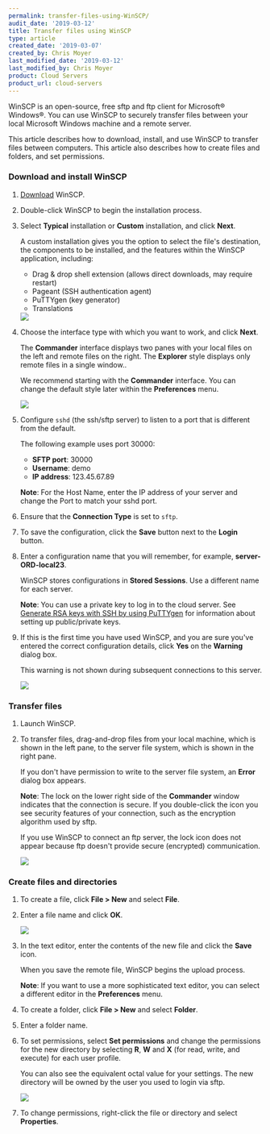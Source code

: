 ```yaml
---
permalink: transfer-files-using-WinSCP/
audit_date: '2019-03-12'
title: Transfer files using WinSCP
type: article
created_date: '2019-03-07'
created_by: Chris Moyer
last_modified_date: '2019-03-12'
last_modified_by: Chris Moyer
product: Cloud Servers
product_url: cloud-servers
---
```


WinSCP is an open-source, free sftp and ftp client for Microsoft® Windows®. You can use WinSCP to securely transfer files between your local Microsoft Windows machine and a remote server.

This article describes how to download, install, and use WinSCP to transfer files between computers. This article also describes how to create files and folders, and set permissions.

### Download and install WinSCP

1. [Download](https://winscp.net/eng/download.php) WinSCP.

2. Double-click WinSCP to begin the installation process.

3. Select **Typical** installation or **Custom** installation, and click **Next**.

    A custom installation gives you the option to select the file's destination, the components to be installed, and the features within the WinSCP application, including:

    * Drag & drop shell extension (allows direct downloads, may require restart)
    * Pageant (SSH authentication agent)
    * PuTTYgen (key generator)
    * Translations

    <img src="{% asset_path cloud-servers/transfer-files-using-WinSCP/install-type.png %}" />

4. Choose the interface type with which you want to work, and click **Next**.

    The **Commander** interface displays two panes with your local files on the left and remote files  on the right. The **Explorer** style displays only remote files in a single window..

    We recommend starting with the **Commander** interface. You can change the default style later within the **Preferences** menu.

    <img src="{% asset_path cloud-servers/transfer-files-using-WinSCP/interface-type.png %}" />

5. Configure `sshd` (the ssh/sftp server) to listen to a port that is different from the default.

    The following example uses port 30000:

    * **SFTP port**: 30000
    * **Username**: demo
    * **IP address**: 123.45.67.89

    **Note**: For the Host Name, enter the IP address of your server and change the Port to match your sshd port.

6. Ensure that the **Connection Type** is set to `sftp`.

7. To save the configuration, click the **Save** button next to the **Login** button.

8. Enter a configuration name that you will remember, for example, **server-ORD-local23**.

    WinSCP stores configurations in **Stored Sessions**. Use a different name for each server.

    **Note**: You can use a private key to log in to the cloud server. See [Generate RSA keys with SSH by using PuTTYgen](how-to/generating-rsa-keys-with-ssh-puttygen/) for information about setting up public/private keys.

9. If this is the first time you have used WinSCP, and you are sure you've entered the correct configuration details, click **Yes** on the **Warning** dialog box.

    This warning is not shown during subsequent connections to this server.

    <img src="{% asset_path cloud-servers/transfer-files-using-WinSCP/accept-key.png %}" />

### Transfer files

1. Launch WinSCP.

2. To transfer files, drag-and-drop files from your local machine, which is shown in the left pane, to the server file system, which is shown in the right pane.

    If you don't have permission to write to the server file system, an **Error** dialog box appears.

    **Note**: The lock on the lower right side of the **Commander** window indicates that the connection is secure. If you double-click the  icon you see security features of your connection, such as the encryption algorithm used by sftp.

    If you use WinSCP to connect an ftp server, the lock icon does not appear because ftp doesn't provide secure (encrypted) communication.

    <img src="{% asset_path cloud-servers/transfer-files-using-WinSCP/transfer-files.png %}" />

### Create files and directories

1. To create a file, click **File > New** and select **File**.

2. Enter a file name and click **OK**.

    <img src="{% asset_path cloud-servers/transfer-files-using-WinSCP/file-name.png %}" />

3. In the text editor, enter the contents of the new file and click the **Save** icon.

    When you save the remote file, WinSCP begins the upload process.

    **Note**: If you want to use a more sophisticated text editor, you can select a different editor in the **Preferences** menu.

4. To create a folder, click **File > New** and select **Folder**.

5. Enter a folder name.

6. To set permissions, select **Set permissions** and change the permissions for the new directory by selecting **R**, **W** and **X** (for read, write, and execute) for each user profile.

    You can also see the equivalent octal value for your settings. The new directory will be owned by the user you used to login via sftp.

    <img src="{% asset_path cloud-servers/transfer-files-using-WinSCP/permissions.png %}" />

7. To change permissions, right-click the file or directory and select **Properties**.
